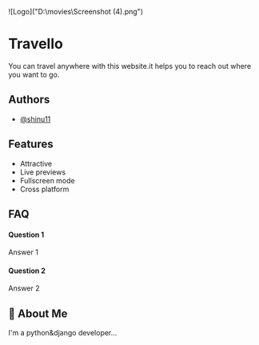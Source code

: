 ![Logo]("D:\movies\Screenshot (4).png")


# Travello
You can travel anywhere with this website.it helps you to reach out where you want to go.


## Authors

- [@shinu11](https://github.com/shinu11)


## Features

- Attractive
- Live previews
- Fullscreen mode
- Cross platform


## FAQ

#### Question 1

Answer 1

#### Question 2

Answer 2


## 🚀 About Me
I'm a python&django developer...

